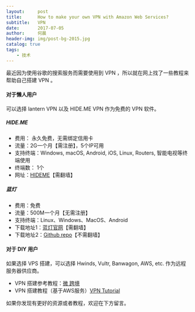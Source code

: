 ```yaml
---
layout:     post
title:      How to make your own VPN with Amazon Web Services?
subtitle:   VPN
date:       2017-07-05
author:     何晨
header-img: img/post-bg-2015.jpg
catalog: true
tags:
    - 技术
---
```


最近因为使用谷歌的搜索服务而需要使用到 VPN ，所以就在网上找了一些教程来帮助自己搭建 VPN 。

#### 对于懒人用户
可以选择 lantern VPN 以及 HIDE.ME VPN 作为免费的 VPN 软件。

##### HIDE.ME
- 费用： 永久免费，无需绑定信用卡
- 流量：2G一个月【需注册】，5个IP可用
- 支持终端：Windows, macOS, Android, iOS, Linux, Routers, 智能电视等终端使用
- 终端数： 1个
- 网址：[HIDEME](https://hide.me/en/?friend=5c6b86519399b)【需翻墙】
 
##### 蓝灯
- 费用：免费
- 流量：500M一个月【无需注册】
- 支持终端：Linux、Windows、MacOS、Android
- 下载地址1：[蓝灯官网](https://getlantern.org/zh_CN/)【需翻墙】
- 下载地址2：[Github repo](https://github.com/getlantern/lantern)【不需翻墙】

#### 对于 DIY 用户
如果选择 VPS 搭建，可以选择 Hwinds, Vultr, Banwagon, AWS, etc. 作为远程服务器供应商。
- VPN 搭建参考教程：[微 跨境](https://vkuajing.net/)
- VPN 搭建教程（基于AWS服务）[VPN Tutorial](https://aws.amazon.com/premiumsupport/knowledge-center/create-connection-vpc/)

如果你发现有更好的资源或者教程，欢迎在下方留言。
